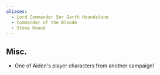 ```yaml
---
aliases:
  - Lord Commander Ser Garth Houndstone
  - Commander of the Bloode
  - Stone Hound
---
```

## Misc.

- One of Aiden's player characters from another campaign!